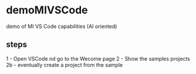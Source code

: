 # demoMIVSCode
demo of MI VS Code capabilities (AI oriented)
## steps
1 - Open VSCode nd go to the Wecome page
2 - Show the samples projects
2b - eventually create a project from the sample
